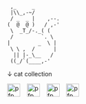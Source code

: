 ```
 ,_     _
 |\\_,-~/
 / _  _ |    ,--.
(  @  @ )   / ,-'
 \  _T_/-._( (
 /         `. \
|         _  \ |
 \ \ ,  /      |
  || |-_\__   /
 ((_/`(____,-'                    
```
↓ cat collection

<a><img height="30" alt="pfp" src="https://raw.githubusercontent.com/quintenvandamme/quintenvandamme/main/badges/src/mona-loading/mona-loading-dark.gif" /></a>&nbsp;&nbsp;&nbsp;&nbsp;<a><img height="30" alt="pfp" src="https://raw.githubusercontent.com/quintenvandamme/quintenvandamme/main/badges/src/github-darkmode-cat/github-darkmode-cat-single.svg" /></a>&nbsp;&nbsp;&nbsp;&nbsp;<a><img height="30" alt="pfp" src="https://user-images.githubusercontent.com/58103738/140402555-ed8f28b4-a0f2-4cbf-8c80-ebd8c6b54411.png" /></a>&nbsp;&nbsp;&nbsp;&nbsp;<a><img height="30" alt="pfp" src="https://user-images.githubusercontent.com/58103738/147871180-75a2b79a-ad5f-435c-89cb-5635f8d5c65d.png" /></a>
